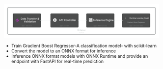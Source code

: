 ![ML-FastAPI](ML.png)
* Train Gradient Boost Regressor-A classification model- with scikit-learn
* Convert the model to an ONNX format for inference
* Inference ONNX format models with ONNX Runtime and provide an endpoint with FastAPI for real-time prediction
